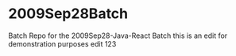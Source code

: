 # 2009Sep28Batch
Batch Repo for the 2009Sep28-Java-React Batch
this is an edit for demonstration purposes
edit 123
